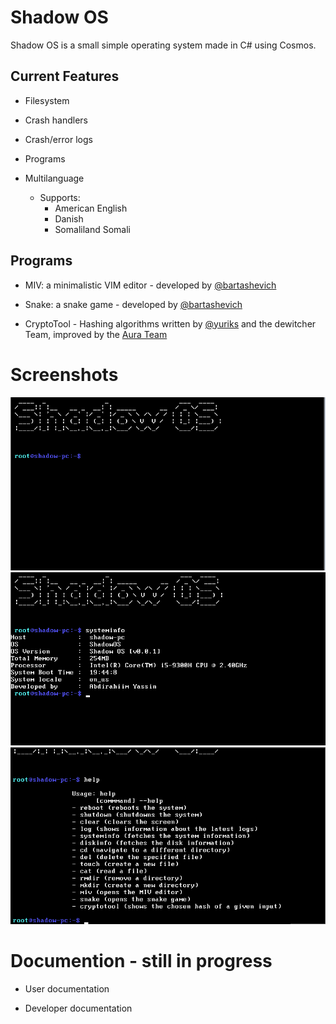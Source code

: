 ﻿
# Shadow OS

Shadow OS is a small simple operating system made in C# using Cosmos.

  

## Current Features

* Filesystem

* Crash handlers

* Crash/error logs

* Programs

* Multilanguage

  * Supports: 
    * American English 
    * Danish
    * Somaliland Somali

  

## Programs

* MIV: a minimalistic VIM editor - developed by [@bartashevich](https://github.com/bartashevich) 

* Snake: a snake game - developed by [@bartashevich](https://github.com/bartashevich)

* CryptoTool - Hashing algorithms written by [@yuriks](https://github.com/yuriks) and the dewitcher Team, improved by the [Aura Team](https://github.com/aura-systems)

# Screenshots  
![Screen](screenshot.png)
![Help](screenshot1.png)
![sysinfo](screenshot2.png)

# Documention - still  in  progress

* User documentation

* Developer documentation
